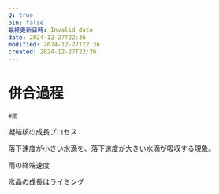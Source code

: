 ```yaml
---
Q: true
pin: false
最終更新日時: Invalid date
date: 2024-12-27T22:36
modified: 2024-12-27T22:36
created: 2024-12-27T22:36
---
```

# 併合過程

`#雨`

凝結核の成長プロセス

落下速度が小さい水滴を、落下速度が大きい水滴が吸収する現象。

雨の終端速度

氷晶の成長はライミング